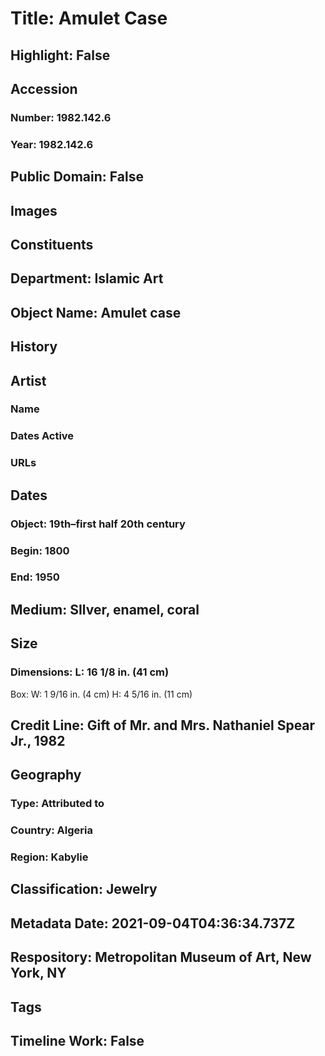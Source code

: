 # Title: Amulet Case
## Highlight: False
## Accession
### Number: 1982.142.6
### Year: 1982.142.6
## Public Domain: False
## Images
## Constituents
## Department: Islamic Art
## Object Name: Amulet case
## History
## Artist
### Name
### Dates Active
### URLs
## Dates
### Object: 19th–first half 20th century
### Begin: 1800
### End: 1950
## Medium: SIlver, enamel, coral
## Size
### Dimensions: L: 16 1/8 in. (41 cm)
Box:
W: 1 9/16 in. (4 cm)
H: 4 5/16 in. (11 cm)
## Credit Line: Gift of Mr. and Mrs. Nathaniel Spear Jr., 1982
## Geography
### Type: Attributed to
### Country: Algeria
### Region: Kabylie
## Classification: Jewelry
## Metadata Date: 2021-09-04T04:36:34.737Z
## Respository: Metropolitan Museum of Art, New York, NY
## Tags
## Timeline Work: False